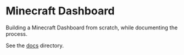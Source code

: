 # Minecraft Dashboard

Building a Minecraft Dashboard from scratch, while documenting the process.

See the [docs](./docs) directory.

